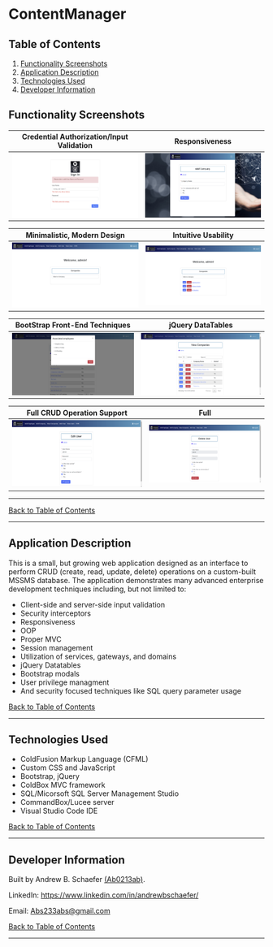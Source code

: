 # ContentManager

## Table of Contents
1. [Functionality Screenshots](#functionality-screenshots)
2. [Application Description](#application-description)
3. [Technologies Used](#technologies-used)
4. [Developer Information](#developer-information) 

## Functionality Screenshots

Credential Authorization/Input Validation   |  Responsiveness           
:-------------------------:|:-------------------------:
![ScreenShot](includes/images/functionalityScreenShots/ssLoginE.png)  |  ![ScreenShot](includes/images/functionalityScreenShots/ssResponsive.png)

Minimalistic, Modern Design       |  Intuitive Usability             
:-------------------------:|:-------------------------:
![ScreenShot](includes/images/functionalityScreenShots/ssHome1.png)  |  ![ScreenShot](includes/images/functionalityScreenShots/ssHome2.png)

BootStrap Front-End Techniques   |  jQuery DataTables           
:-------------------------:|:-------------------------:
![ScreenShot](includes/images/functionalityScreenShots/ssModal.png)  |  ![ScreenShot](includes/images/functionalityScreenShots/ssViewCo.png)

Full CRUD Operation Support   |  Full           
:-------------------------:|:-------------------------:
![ScreenShot](includes/images/functionalityScreenShots/ssEditUser.png)  |  ![ScreenShot](includes/images/functionalityScreenShots/ssDelUser.png)

<hr>

[Back to Table of Contents](#table-of-contents)

<hr>

## Application Description

This is a small, but growing web application designed as an interface to perform CRUD 
(create, read, update, delete) operations on a custom-built MSSMS database. The application demonstrates many advanced
enterprise development techniques including, but not limited to: 
<ul>
	<li>Client-side and server-side input validation</li> 
	<li>Security interceptors</li>
	<li>Responsiveness</li>
	<li>OOP</li> 
	<li>Proper MVC</li>
	<li>Session management</li> 
	<li>Utilization of services, gateways, and domains</li> 
	<li>jQuery Datatables</li>
	<li>Bootstrap modals</li> 
	<li>User privilege managment</li> 
	<li>And security focused techniques like SQL query parameter usage</li> 
</ul>

[Back to Table of Contents](#table-of-contents)

<hr>

## Technologies Used
- ColdFusion Markup Language (CFML)
- Custom CSS and JavaScript
- Bootstrap, jQuery
- ColdBox MVC framework
- SQL/Micorsoft SQL Server Management Studio
- CommandBox/Lucee server
- Visual Studio Code IDE

[Back to Table of Contents](#table-of-contents)

<hr>

## Developer Information
Built by Andrew B. Schaefer [(Ab0213ab)](https://github.com/Ab0213ab).

LinkedIn: https://www.linkedin.com/in/andrewbschaefer/

Email: Abs233abs@gmail.com 

[Back to Table of Contents](#table-of-contents)

<hr>
